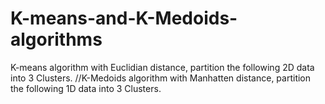 # K-means-and-K-Medoids-algorithms
K-means algorithm with Euclidian distance, partition the following 2D data into 3 Clusters. //K-Medoids algorithm with Manhatten distance, partition the following 1D data into 3 Clusters.
